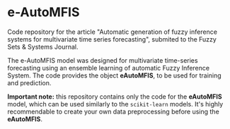 # e-AutoMFIS

Code repository for the article "Automatic generation of fuzzy inference systems for multivariate time series forecasting", submited to the Fuzzy Sets & Systems Journal. 

The e-AutoMFIS model was designed for multivariate time-series forecasting using an ensemble learning of automatic Fuzzy Inference System. The code provides the object **eAutoMFIS**, to be used for training and prediction. 


**Important note:** this repository contains only the code for the **eAutoMFIS** model, which can be used similarly to the `scikit-learn` models. It's highly recommendable to create your own data preprocessing before using the **eAutoMFIS**.
